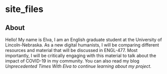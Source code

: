 # site_files
## About
Hello! My name is Elva, I am an English graduate student at the University of Lincoln-Nebraska. As a new digital humanists, I will be comparing different resources and material that will be discussed in ENGL-477. Most importantly, I will be critically engaging with this material to talk about the impact of COVID-19 in my community. You can also read my blog <i>Unprecedented Times With Elva<i> to continue learning about my project.
